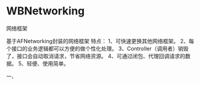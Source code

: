 # WBNetworking
网络框架

基于AFNetworking封装的网络框架
特点：
1、可快速更换其他网络框架。
2、每个接口的业务逻辑都可以方便的做个性化处理。
3、Controller（调用者）销毁了，接口会自动取消请求，节省网络资源。
4、可通过闭包、代理回调请求的数据。
5、轻便、使用简单。

一、
